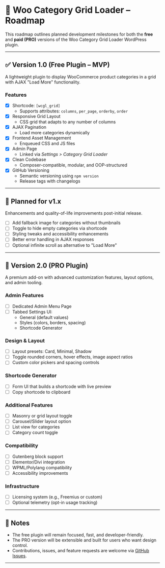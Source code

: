 # 🚧 Woo Category Grid Loader – Roadmap

This roadmap outlines planned development milestones for both the **free** and **paid (PRO)** versions of the Woo Category Grid Loader WordPress plugin.

---

## ✅ Version 1.0 (Free Plugin – MVP)

A lightweight plugin to display WooCommerce product categories in a grid with AJAX "Load More" functionality.

### Features
- [x] Shortcode: `[wcgl_grid]`
  - Supports attributes: `columns`, `per_page`, `orderby`, `order`
- [x] Responsive Grid Layout
  - CSS grid that adapts to any number of columns
- [x] AJAX Pagination
  - Load more categories dynamically
- [x] Frontend Asset Management
  - Enqueued CSS and JS files
- [x] Admin Page
  - Linked via *Settings > Category Grid Loader*
- [x] Clean Codebase
  - Composer-compatible, modular, and OOP-structured
- [x] GitHub Versioning
  - Semantic versioning using `npm version`
  - Release tags with changelogs

---

## 🧪 Planned for v1.x

Enhancements and quality-of-life improvements post-initial release.

- [ ] Add fallback image for categories without thumbnails
- [ ] Toggle to hide empty categories via shortcode
- [ ] Styling tweaks and accessibility enhancements
- [ ] Better error handling in AJAX responses
- [ ] Optional infinite scroll as alternative to "Load More"

---

## 🚀 Version 2.0 (PRO Plugin)

A premium add-on with advanced customization features, layout options, and admin tooling.

### Admin Features
- [ ] Dedicated Admin Menu Page
- [ ] Tabbed Settings UI:
  - General (default values)
  - Styles (colors, borders, spacing)
  - Shortcode Generator

### Design & Layout
- [ ] Layout presets: Card, Minimal, Shadow
- [ ] Toggle rounded corners, hover effects, image aspect ratios
- [ ] Custom color pickers and spacing controls

### Shortcode Generator
- [ ] Form UI that builds a shortcode with live preview
- [ ] Copy shortcode to clipboard

### Additional Features
- [ ] Masonry or grid layout toggle
- [ ] Carousel/Slider layout option
- [ ] List view for categories
- [ ] Category count toggle

### Compatibility
- [ ] Gutenberg block support
- [ ] Elementor/Divi integration
- [ ] WPML/Polylang compatibility
- [ ] Accessibility improvements

### Infrastructure
- [ ] Licensing system (e.g., Freemius or custom)
- [ ] Optional telemetry (opt-in usage tracking)

---

## 📝 Notes

- The free plugin will remain focused, fast, and developer-friendly.
- The PRO version will be extensible and built for users who want design control.
- Contributions, issues, and feature requests are welcome via [GitHub Issues](https://github.com/SMLWebDev/woo-category-grid-loader/issues).

---
